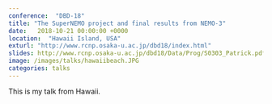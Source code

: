 ```yaml
---
conference:  "DBD-18"
title: "The SuperNEMO project and final results from NEMO-3"
date:   2018-10-21 00:00:00 +0000
location:  "Hawaii Island, USA"
exturl: "http://www.rcnp.osaka-u.ac.jp/dbd18/index.html"
slides: http://www.rcnp.osaka-u.ac.jp/dbd18/Data/Prog/S0303_Patrick.pdf
image: /images/talks/hawaiibeach.JPG
categories: talks
---
```

This is my talk from Hawaii.

